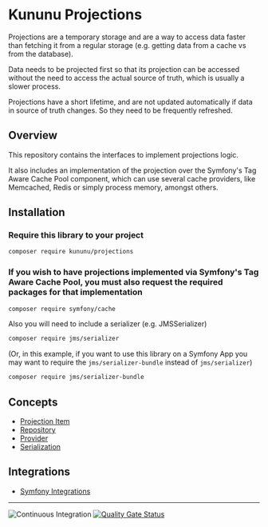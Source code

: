 # Kununu Projections

Projections are a temporary storage and are a way to access data faster than fetching it from a regular storage (e.g. getting data from a cache vs from the database).

Data needs to be projected first so that its projection can be accessed without the need to access the actual source of truth, which is usually a slower process.

Projections have a short lifetime, and are not updated automatically if data in source of truth changes. So they need to be frequently refreshed.

## Overview

This repository contains the interfaces to implement projections logic.

It also includes an implementation of the projection over the Symfony's Tag Aware Cache Pool component, which can use several cache providers, like Memcached, Redis or simply process memory, amongst others.

## Installation

### Require this library to your project

```bash
composer require kununu/projections
```

### If you wish to have projections implemented via Symfony's Tag Aware Cache Pool, you must also request the required packages for that implementation
 
```bash
composer require symfony/cache
```

Also you will need to include a serializer (e.g. JMSSerializer)

```bash
composer require jms/serializer
```

(Or, in this example, if you want to use this library on a Symfony App you may want to require the `jms/serializer-bundle` instead of `jms/serializer`)

```bash
composer require jms/serializer-bundle
```

## Concepts

- [Projection Item](docs/projection-item.md)
- [Repository](docs/repository.md)
- [Provider](docs/provider.md)
- [Serialization](docs/serialization.md)

## Integrations
- [Symfony Integrations](docs/symfony.md)

------------------------------

![Continuous Integration](https://github.com/kununu/projections/actions/workflows/continuous-integration.yml/badge.svg)
[![Quality Gate Status](https://sonarcloud.io/api/project_badges/measure?project=kununu_projections&metric=alert_status)](https://sonarcloud.io/dashboard?id=kununu_projections)


